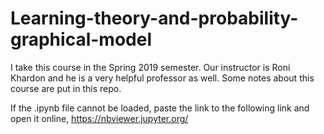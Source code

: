# Learning-theory-and-probability-graphical-model
I take this course in the Spring 2019 semester. Our instructor is Roni Khardon and he is a very helpful professor as well. Some notes about this course are put in this repo.

If the .ipynb file cannot be loaded, paste the link to the following link and open it online, https://nbviewer.jupyter.org/
